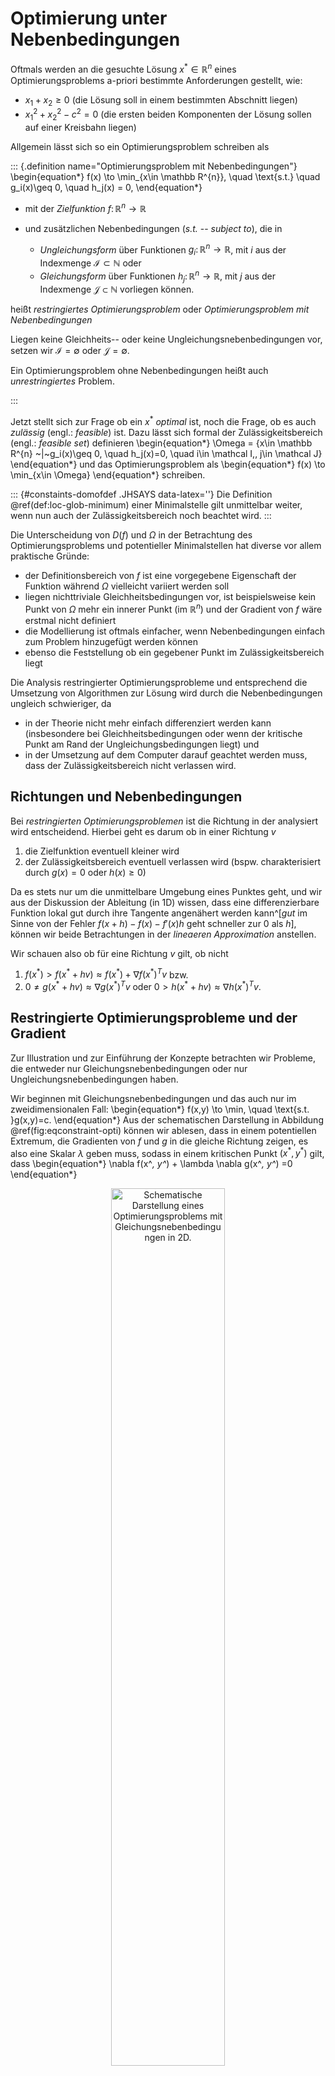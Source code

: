 # Optimierung unter Nebenbedingungen

Oftmals werden an die gesuchte L&ouml;sung $x^* \in \mathbb R^{n}$ eines Optimierungsproblems a-priori bestimmte Anforderungen gestellt, wie:

 * $x_1 + x_2 \geq 0$ (die L&ouml;sung soll in einem bestimmten Abschnitt liegen)
 * $x_1^2 + x_2^2 - c^2 = 0$ (die ersten beiden Komponenten der L&ouml;sung sollen auf einer Kreisbahn liegen)

Allgemein l&auml;sst sich so ein Optimierungsproblem schreiben als

::: {.definition name="Optimierungsproblem mit Nebenbedingungen"}
\begin{equation*}
f(x) \to \min_{x\in \mathbb R^{n}}, \quad \text{s.t.} \quad g_i(x)\geq 0, \quad h_j(x) = 0,
\end{equation*}

 * mit der *Zielfunktion* $f\colon \mathbb R^{n} \to \mathbb R^{}$
 * und zus&auml;tzlichen Nebenbedingungen (*s.t.* -- *subject to*), die in

   * *Ungleichungsform* &uuml;ber Funktionen $g_i\colon \mathbb R^{n} \to \mathbb R$, mit $i$ aus der Indexmenge $\mathcal I \subset \mathbb N$ oder
   * *Gleichungsform* &uuml;ber Funktionen $h_j\colon \mathbb R^{n} \to \mathbb R$, mit $j$ aus der Indexmenge $\mathcal J \subset \mathbb N$ 
   vorliegen k&ouml;nnen. 


hei&szlig;t *restringiertes Optimierungsproblem* oder *Optimierungsproblem mit Nebenbedingungen*

Liegen keine Gleichheits-- oder keine Ungleichungsnebenbedingungen vor, setzen wir $\mathcal I = \emptyset$ oder $\mathcal J = \emptyset$.

Ein Optimierungsproblem ohne Nebenbedingungen hei&szlig;t auch *unrestringiertes* Problem.

:::

Jetzt stellt sich zur Frage ob ein $x^*$ *optimal* ist, noch die Frage, ob es auch *zul&auml;ssig* (engl.: *feasible*) ist. Dazu l&auml;sst sich formal der Zul&auml;ssigkeitsbereich (engl.: *feasible set*) definieren
\begin{equation*}
\Omega = \{x\in \mathbb R^{n} ~|~g_i(x)\geq 0, \quad h_j(x)=0, \quad i\in \mathcal I,\, j\in \mathcal J\}
\end{equation*}
und das Optimierungsproblem als
\begin{equation*}
f(x) \to \min_{x\in \Omega}
\end{equation*}
schreiben.

::: {#constaints-domofdef .JHSAYS data-latex=''}
Die Definition \@ref(def:loc-glob-minimum) einer Minimalstelle gilt unmittelbar weiter, wenn nun auch der Zul&auml;ssigkeitsbereich noch beachtet wird.
:::

Die Unterscheidung von $D(f)$ und $\Omega$ in der Betrachtung des Optimierungsproblems und potentieller Minimalstellen hat diverse vor allem praktische Gr&uuml;nde:

 * der Definitionsbereich von $f$ ist eine vorgegebene Eigenschaft der Funktion w&auml;hrend $\Omega$ vielleicht variiert werden soll
 * liegen nichttriviale Gleichheitsbedingungen vor, ist beispielsweise kein Punkt von $\Omega$ mehr ein innerer Punkt (im $\mathbb R^{n}$) und der Gradient von $f$ w&auml;re erstmal nicht definiert
 * die Modellierung ist oftmals einfacher, wenn Nebenbedingungen einfach zum Problem hinzugef&uuml;gt werden k&ouml;nnen
 * ebenso die Feststellung ob ein gegebener Punkt im Zul&auml;ssigkeitsbereich liegt

Die Analysis restringierter Optimierungsprobleme und entsprechend die Umsetzung von Algorithmen zur L&ouml;sung wird durch die Nebenbedingungen ungleich schwieriger, da

 * in der Theorie nicht mehr einfach differenziert werden kann (insbesondere bei Gleichheitsbedingungen oder wenn der kritische Punkt am Rand der Ungleichungsbedingungen liegt) und
 * in der Umsetzung auf dem Computer darauf geachtet werden muss, dass der Zul&auml;ssigkeitsbereich nicht verlassen wird.

## Richtungen und Nebenbedingungen

Bei *restringierten Optimierungsproblemen* ist die Richtung in der analysiert wird entscheidend. Hierbei geht es darum ob in einer Richtung $v$

1. die Zielfunktion eventuell kleiner wird
2. der Zul&auml;ssigkeitsbereich eventuell verlassen wird (bspw. charakterisiert durch $g(x) = 0$ oder $h(x)\geq0$)

Da es stets nur um die unmittelbare Umgebung eines Punktes geht, und wir aus der Diskussion der Ableitung (in 1D) wissen, dass eine differenzierbare Funktion lokal gut durch ihre Tangente angen&auml;hert werden kann^[*gut* im Sinne von der Fehler $f(x+h)-f(x)-f'(x)h$ geht schneller zur $0$ als $h$], k&ouml;nnen wir beide Betrachtungen in der *lineaeren Approximation* anstellen.

Wir schauen also ob f&uuml;r eine Richtung $v$ gilt, ob nicht 

1. $f(x^*) > f(x^*+hv) \approx f(x^*) + \nabla f(x^*)^Tv$ bzw.
2. $0 \neq g(x^*+hv) \approx \nabla g(x^*)^Tv$ oder $0>h(x^*+hv) \approx \nabla h(x^*)^Tv$.

## Restringierte Optimierungsprobleme und der Gradient

Zur Illustration und zur Einf&uuml;hrung der Konzepte betrachten wir Probleme, die entweder nur Gleichungsnebenbedingungen oder nur Ungleichungsnebenbedingungen haben. 

Wir beginnen mit Gleichungsnebenbedingungen und das auch nur im zweidimensionalen Fall:
\begin{equation*}
f(x,y) \to \min, \quad \text{s.t. }g(x,y)=c.
\end{equation*}
Aus der schematischen Darstellung in Abbildung \@ref(fig:eqconstraint-opti) k&ouml;nnen wir ablesen, dass in einem potentiellen Extremum, die Gradienten von $f$ und $g$ in die gleiche Richtung zeigen, es also eine Skalar $\lambda$ geben muss, sodass in einem kritischen Punkt $(x^*, y^*)$ gilt, dass
\begin{equation*}
\nabla f(x^*, y^*) + \lambda \nabla g(x^*, y^*) =0
\end{equation*}

<div class="figure" style="text-align: center">
<img src="bilder/08-LagrangeMultipliers2D.png" alt="Schematische Darstellung eines Optimierungsproblems mit Gleichungsnebenbedingungen in 2D." width="60%" />
<p class="caption">(\#fig:eqconstraint-opti)Schematische Darstellung eines Optimierungsproblems mit Gleichungsnebenbedingungen in 2D.</p>
</div>

Wir k&ouml;nnten also versuchen, eine L&ouml;sung $(x,y,\lambda)$ f&uuml;r das Gleichungssystem
\begin{equation}
\begin{split}
\nabla f(x, y) + \lambda \nabla g(x, y) &=0 \\
g(x,y) &= c
\end{split}
(\#eq:kkt-sc)
\end{equation}
zu finden.

::: {#lagrange-KKT .JHSAYS data-latex=''}
Dieses Gleichungssystem ist ein Spezialfall der *Karush-Kuhn-Tucker* Bedingungen, die ein notwendiges Kriterium f&uuml;r einen optimalen Punkt darstellen. Das involvierte $\lambda$ wird *Lagrange Multiplikator* genannt.
:::

Dass an einem potentiellen Minimum gelten muss, dass $\nabla f(x^*) = -\lambda \nabla g(x^*)$ haben wir anhand einer Zeichnung im 2D Fall festgestellt. 

F&uuml;r $x\in \mathbb R^{n}$ und einer Gleichungsnebenbedingung $g$, ist die Argumentation wie folgt.

::: {#not-para-not-min .lemma}
Sei $x^*\in \mathbb R^{n}$ mit $g(x^*)=0$ so, dass $\nabla f$ und $\nabla g$ **nicht** parallel sind. Dann gilt f&uuml;r die Richtung
\begin{equation*}
v := -\biggl (I-\frac{1}{\|\nabla g(x^*)\|^2}\nabla g(x^*)g(x^*)^T \biggr )\nabla f(x^*)
\end{equation*}
dass $\nabla g(x^*)^Tv=0$ und $\nabla f(x^*)^Tv<0$ ist.
:::

Lemma \@ref(lem:not-para-not-min) sagt, dass es im skizzierten Fall also eine Richtung gibt, in der (in erster Ableitung) die Funktion $f$ minimiert werden kann ohne den Zul&auml;ssigkeitsbereich zu verlassen.

## Linear Quadratische Probleme

Ist die Zielfunktion als quadratische Funktion
\begin{equation*}
f(x) = x^T Q x + c^Tx 
\end{equation*}
gegeben mit $Q\in \mathbb R^{n\times n}$ und $c\in \mathbb R^{n}$ und sind die Nebenbedingungen linear gegeben als
\begin{equation*}
Ax \geq b
\end{equation*}
mit $A\in \mathbb R^{m\times n}$, $b\in \mathbb R^{m}$ und mit $Ax \geq b$ bedeuten soll, dass **alle Eintr&auml;ge** des Vektors $Ax-b$ kleiner oder gleich $0$ sind, dann sprechen wir von einem (linearen) quadratischen Optimierungsproblem.

Hier m&uuml;ssen Gleichheitsbedingungen nicht explizit angef&uuml;hrt werden, da sie durch Ungleichungsbedingungen ausgedr&uuml;ckt werden k&ouml;nnen (vgl. $x=0$ gdw. $x\geq0$ und $-x\geq 0$).

Sind allerdings alle Bedingungen letztlich Gleichheitsbedingungen, liegt also das Problem als
\begin{equation*}
x^T Q x + c^Tx  \to \min_{x\in \mathbb R^{n}} \quad \text{s.t. }Ax=b
\end{equation*}
vor, dann sind die notwendigen Optimalit&auml;tsbedingungen durch
\begin{equation*}
\begin{bmatrix}
Q+Q^T & A^T \\
A & 0
\end{bmatrix}
=
\begin{bmatrix}
-c \\ b
\end{bmatrix}.
\end{equation*}

Aus der Betrachtung dieser Optimalit&auml;tsbedingungen k&ouml;nnen wir folgern, dass, wenn $Q$ symmetrisch ist und positiv definit, 
sowie alle Zeilen von $A$ linear unabh&auml;ngig sind, dass dann das Optimierungsproblem eine eindeutige L&ouml;sung hat, die durch die Optimalit&auml;tsbedingungen eindeutig charakterisiert ist.

## Sequential Quadratic Programming

Aus der Beobachtung, dass wir LQP Probleme direkt mit $Q$ symmetrisch positiv definit direkt l&ouml;sen k&ouml;nnen und dass wir f&uuml;r kleine Abweichungen $\xi$ von einem gebenen Punkt $x$ multivariable Funktionen &uuml;ber quadratische (f&uuml;r unser $f$) und lineare Approximationen (f&uuml;r unsere $g_i$) gut ann&auml;hern k&ouml;nnen:
\begin{equation*}
f(x^*) = f(x+\xi) = f(x) + \nabla f(x)^T \xi + \xi^TH_f(x) \xi + \mathcal o(\| \xi \| ^2 )
\end{equation*}
und
\begin{equation*}
g_i(x^*) = g_i(x+\xi) = g_i(\xi) + \nabla g_i(\xi)^T h + \mathcal o(\| \xi \|), \quad i \in \mathcal I,
\end{equation*}
ergibt sich das folgende iterative Verfahren genannt *Sequential Linear Programming* (SQP):

Beginnend von einem N&auml;herungswert $x^k$

1. Berechne $d^k$ aus der Minimierung von^[Die korrekte quadratische Approximation von $f$ w&uuml;rde noch den Term $f(x^k)$ enthalten. Dieser kann aber einfach weggelassen werden bei der Suche der Minimalstelle.]
  \begin{align*}
   \tilde f(x^k+d):= \nabla f(x^k)^T d + d^TH_f(x^k) d \to \min_{d\in \mathbb R^{n}}, \\\quad \text{unter der Nebenbedingung} \\ \tilde g_i(x^k+d):=g(x^k)+\nabla g_i(x^k)d = 0 \quad i \in \mathcal I
  \end{align*}
2. ein Update $x^{k+1}=x^k+d^k$.

Es ist also in jeder Iteration ein linear quadratisches Optimierungsproblem 
\begin{equation*}
x^T Q_k x + c_k^Tx  \to \min_{x\in \mathbb R^{n}} \quad \text{s.t. }A_kx=b_k
\end{equation*}
zu l&ouml;sen, wobei (in der obigen Notation mit $Q$, $c$, $A$ und $b$) gilt dass
\begin{equation*}
Q_k=H_f(x^k), \quad c_k=\nabla f(x_k)
\end{equation*}
und
\begin{equation*}
A_k = 
\begin{bmatrix}
\nabla g_i(x_k)^T
\end{bmatrix}_{i \in \mathcal I} \in \mathbb R^{|\mathcal I| \times n},
\quad 
b_k = -
\begin{bmatrix}
g_i(x_k) 
\end{bmatrix}_{i \in \mathcal I}\in \mathbb R^{|\mathcal I|}.
\end{equation*}

::: {#rem-conv-hesse .JHSAYS data-latex=''}
Ist die Funktion $f$ konvex und zweimal stetig differenzierbar (in einer Umgebung von $x_k$), dann ist die Hesse-matrix $H_f(x_k)$ positiv definit und das LQP hat eine eindeutige L&ouml;sung $x_{k+1}$.
:::

## Aufgaben

### KKT f&uuml;r LQP (T)

Verifizieren Sie, dass die notwendigen Optimalit&auml;tsbedingungen f&uuml;r das LQP Problem mit Gleichungsnebenbedingungen (mit $m=1$) genau der Optimalit&auml;sbedingung aus Gleichung \@ref(eq:kkt-sc) entspricht. **Hinweis**: Mit der Definition der *totalen Ableitung* und der Relation zum Gradienten f&uuml;r reellwertige multivariable Funktionen (vgl. die Vorlesung *Mathe f&uuml;r DS2* vom 6. Juli) ist eine Darstellung der Gradienten $\nabla f(x)$ und $\nabla g(x)$ direkt herleitbar.

### Nicht parallele Gradienten (T)

Verifizieren sie die Aussage aus Lemma \@ref(lem:not-para-not-min).

### Hauptkomponente aus SQP (T+P)

Skizzieren sie das Optimierungsproblems, das die **letzte** Hauptkomponentenrichtung definiert (also die Richtung mit minimaler Varianz) eines zentrierten Datensatzes definiert (analog dazu, wie in Abschnitt \@ref(sec-pca-maximierung) eingef&uuml;hrt). **Hinweis**: Alles wird vielleicht etwas einfacher, wenn sie die Nebenbedingung $\|x\|=1$ durch $\|x\|^2 = 1$ bzw. $x^Tx = 1 $ ersetzen. (T)

Skizzieren einen SQP-Schritt zur L&ouml;sung dieses Problems. (T)

Implementieren sie die SQP Iteration zur Berechnung der letzten Hauptkomponentenrichtung f&uuml;r die Pinguin Daten. Berechnen Sie die Abweichung zur *exakten* (mit der SVD berechneten) L&ouml;sung und geben sie ihn in jedem Schritt beispielsweise den Winkel zwischen dem Iteranten und der exakten Loesung berechnen. **Hinweis**: Nur die Norm der Differenz k&ouml;nnte irritieren, weil das Vorzeichen der Richtungen nicht festgelegt ist.

```py
import json
import numpy as np

with open('penguin-data.json', 'r') as f:
    datadict = json.load(f)

data = np.array(datadict['data'])

# center the data
X = data - data.mean(axis=0)
XtX = X.T @ X  # for later use

U, S, Vh = np.linalg.svd(X)

pcfour = Vh[-1:, :].T  # die "letzte" Hauptrichtung
nrmpcf = np.linalg.norm(pcfour)  # brauchen wir um den Winkel zu berechnen

xk = np.zeros((4, 1))  # Startvektor
xk[0] = 1
arccosalpha = xk.T @ pcfour / (np.linalg.norm(xk)*nrmpcf)
print(f'Iteration: {0} -- `arccos(sol, xk)` {arccosalpha}')


def solve_sadpoint_sys_x(Q=None, A=None, fone=None, ftwo=None):
    ''' Loesung des Sattelpunktprobles

    | Q  A.T | . | x |    | f1 |
    | A   0  |   | l |  = | f2 |

    Notes:
    -----

    Es wird nur `x` zurueckgegeben

    '''
    m = A.shape[0]
    lineone = [Q, A.T]
    linetwo = [A, np.zeros((m, m))]
    sdptmat = np.vstack([np.hstack(lineone),
                         np.hstack(linetwo)])
    rhs = np.vstack([fone, ftwo])
    xl = np.linalg.solve(sdptmat, rhs)
    return xl[:-m]  # return only the `x-part`


for kkk in range(1, 11):
    # ...
    # die SQP Iteration
    # ...
    xk = xk + solve_sadpoint_sys_x()

    arccosalpha = xk.T @ pcfour / (np.linalg.norm(xk)*nrmpcf)
    print(f'Iteration: {kkk} -- `arccos(sol, xk)` {arccosalpha}')
```
